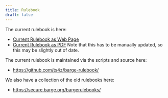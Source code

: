 ```yaml
---
title: Rulebook
draft: false
---
```


The current rulebook is here:

* [Current Rulebook as Web Page](/rulebook/)
* [Current Rulebook as PDF](/rulebook.pdf) Note that this has to be manually updated, so this
  may be slightly out of date.

The current rulebook is maintained via the scripts and source here:

* https://github.com/ts4z/barge-rulebook/

We also have a collection of the old rulebooks here:

* https://secure.barge.org/bargerulebooks/
